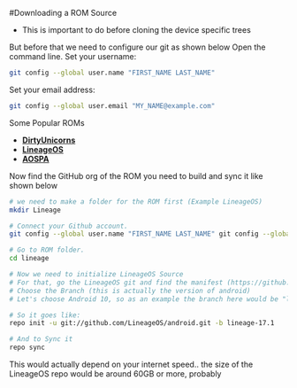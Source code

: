 #Downloading a ROM Source

* This is important to do before cloning the device specific trees

But before that we need to configure our git as shown below
Open the command line.
Set your username:
```bash
git config --global user.name "FIRST_NAME LAST_NAME"
```
Set your email address:
```bash
git config --global user.email "MY_NAME@example.com"
```
Some Popular ROMs

* [**DirtyUnicorns**](https://github.com/DirtyUnicorns)
* [**LineageOS**](https://github.com/LineageOS)
* [**AOSPA**](https://github.com/AOSPA)

Now find the GitHub org of the ROM you need to build and sync it like shown below

```bash
# we need to make a folder for the ROM first (Example LineageOS)
mkdir Lineage

# Connect your Github account.
git config --global user.name "FIRST_NAME LAST_NAME" git config --global user.email "YOUR EMAIL"

# Go to ROM folder.
cd lineage

# Now we need to initialize LineageOS Source
# For that, go the LineageOS git and find the manifest (https://github.com/LineageOS/android this may vary from ROM to ROM)
# Choose the Branch (this is actually the version of android)
# Let's choose Android 10, so as an example the branch here would be "lineage-17.1"

# So it goes like:
repo init -u git://github.com/LineageOS/android.git -b lineage-17.1

# And to Sync it
repo sync
```

This would actually depend on your internet speed.. the size of the LineageOS repo would be around 60GB or more, probably
